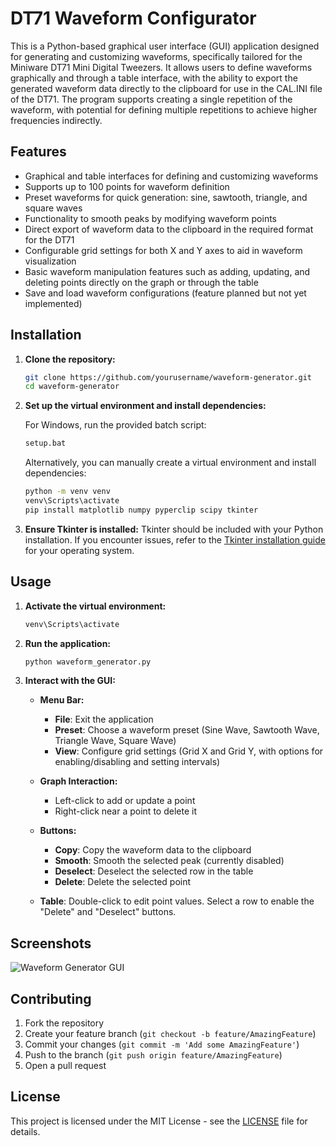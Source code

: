 # DT71 Waveform Configurator

This is a Python-based graphical user interface (GUI) application designed for generating and customizing waveforms, specifically tailored for the Miniware DT71 Mini Digital Tweezers. It allows users to define waveforms graphically and through a table interface, with the ability to export the generated waveform data directly to the clipboard for use in the CAL.INI file of the DT71. The program supports creating a single repetition of the waveform, with potential for defining multiple repetitions to achieve higher frequencies indirectly.

## Features

- Graphical and table interfaces for defining and customizing waveforms
- Supports up to 100 points for waveform definition
- Preset waveforms for quick generation: sine, sawtooth, triangle, and square waves
- Functionality to smooth peaks by modifying waveform points
- Direct export of waveform data to the clipboard in the required format for the DT71
- Configurable grid settings for both X and Y axes to aid in waveform visualization
- Basic waveform manipulation features such as adding, updating, and deleting points directly on the graph or through the table
- Save and load waveform configurations (feature planned but not yet implemented)

## Installation

1. **Clone the repository:**

   ```bash
   git clone https://github.com/yourusername/waveform-generator.git
   cd waveform-generator
   ```

2. **Set up the virtual environment and install dependencies:**

   For Windows, run the provided batch script:

   ```bash
   setup.bat
   ```

   Alternatively, you can manually create a virtual environment and install dependencies:

   ```bash
   python -m venv venv
   venv\Scripts\activate
   pip install matplotlib numpy pyperclip scipy tkinter
   ```

3. **Ensure Tkinter is installed:**
   Tkinter should be included with your Python installation. If you encounter issues, refer to the [Tkinter installation guide](https://tkdocs.com/tutorial/install.html) for your operating system.

## Usage

1. **Activate the virtual environment:**

   ```bash
   venv\Scripts\activate
   ```

2. **Run the application:**

   ```bash
   python waveform_generator.py
   ```

3. **Interact with the GUI:**

   - **Menu Bar:**
     - **File**: Exit the application
     - **Preset**: Choose a waveform preset (Sine Wave, Sawtooth Wave, Triangle Wave, Square Wave)
     - **View**: Configure grid settings (Grid X and Grid Y, with options for enabling/disabling and setting intervals)

   - **Graph Interaction:**
     - Left-click to add or update a point
     - Right-click near a point to delete it

   - **Buttons:**
     - **Copy**: Copy the waveform data to the clipboard
     - **Smooth**: Smooth the selected peak (currently disabled)
     - **Deselect**: Deselect the selected row in the table
     - **Delete**: Delete the selected point

   - **Table**: Double-click to edit point values. Select a row to enable the "Delete" and "Deselect" buttons.

## Screenshots

![Waveform Generator GUI](screenshots/waveform_generator.png)

## Contributing

1. Fork the repository
2. Create your feature branch (`git checkout -b feature/AmazingFeature`)
3. Commit your changes (`git commit -m 'Add some AmazingFeature'`)
4. Push to the branch (`git push origin feature/AmazingFeature`)
5. Open a pull request

## License

This project is licensed under the MIT License - see the [LICENSE](LICENSE) file for details.